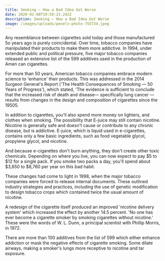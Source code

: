 ```yaml
---
title: Smoking — How a Bad Idea Got Worse
date: 2020-02-08T19:59:23.242Z
description: Smoking — How a Bad Idea Got Worse
image: /images/uploads/pexels-photo-755734.jpeg
---
```

Any resemblance between cigarettes sold today and those manufactured 5o years ago is purely coincidental. Over time, tobacco companies have manipulated their products to make them more addictive. In 1994, under extended public and political pressure, five major tobacco companies released an extensive list of the 599 additives used in the production of Amen can cigarettes.  

For more than 50 years, American tobacco companies embrace modern science to 'enhance' their products. This was addressed in the 2014 Surgeon General's Report ('The Health Consequences of Smoking — 50 Years of Progress'), which stated, 'The evidence is sufficient to conclude that the increased risk of death and disease— specifically lung cancer — results from changes in the design and composition of cigarettes since the 19505.

In addition to cigarettes, you'll also spend more money on lighters, and clothes when smoking. The possibility that E-juice may still contain nicotine. Nicotine is generally safe and doesn't cause or contribute to any chronic disease, but is addictive.  E-juice, which is liquid used in e-cigarettes, contains only a few basic ingredients, such as food vegetable glycol, propylene glycol, and nicotine. 

And because e-cigarettes don't burn anything, they don't create other toxic chemicals.  Depending on where you live, you can now expect to pay $5 to $12 for a single pack. If you smoke two packs a day, you'll spend about $3,650 to $8,760 per year on this bad habit. 

These changes had come to light in 1998, when the major tobacco companies were forced to release internal documents. These outlined industry strategies and practices, including the use of genetic modification to design tobacco crops which contained twice the usual amount of nicotine. 

A redesign of the cigarette itself produced an improved 'nicotine delivery system' which increased the effect by another 14.5 percent. 'No one has ever become a cigarette smoker by smoking cigarettes without nicotine.' These were the words of W. L. Dunn, a principal scientist with Phillip Morris, in 1972. 

There are more than 100 additives from the list of 599 which either enhance addiction or mask the negative effects of cigarette smoking. Some dilate airways, making a smoker's lungs more receptive to nicotine and tar exposure.